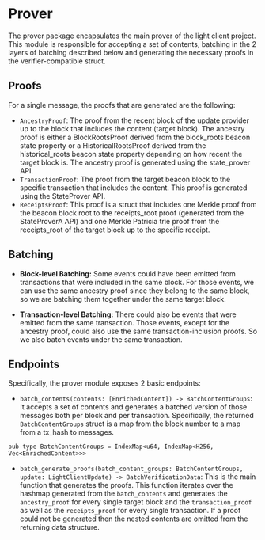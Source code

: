 # Prover

The prover package encapsulates the main prover of the light client project.
This module is responsible for accepting a set of contents, batching in the 2
layers of batching described below and generating the necessary proofs in the
verifier-compatible struct.

## Proofs

For a single message, the proofs that are generated are the following:

* `AncestryProof`: The proof from the recent block of the update provider up to
  the block that includes the content (target block). The ancestry proof is
  either a BlockRootsProof derived from the block_roots beacon state property or
  a HistoricalRootsProof derived from the historical_roots beacon state property
  depending on how recent the target block is. The ancestry proof is generated
  using the state_prover API.
* `TransactionProof`: The proof from the target beacon block to the specific
  transaction that includes the content. This proof is generated using the
  StateProver API.
* `ReceiptsProof`: This proof is a struct that includes one Merkle proof from
  the beacon block root to the receipts_root proof (generated from the
  StateProverA API) and one Merkle Patricia trie proof from the receipts_root of
  the target block up to the specific receipt.

## Batching

- **Block-level Batching:** Some events could have been emitted from
transactions that were included in the same block. For those events, we can use
the same ancestry proof since they belong to the same block, so we are batching
them together under the same target block.

- **Transaction-level Batching:** There could also be events that were emitted
from the same transaction. Those events, except for the ancestry proof, could
also use the same transaction-inclusion proofs. So we also batch events under
the same transaction.

## Endpoints

Specifically, the prover module exposes 2 basic endpoints:

- `batch_contents(contents: [EnrichedContent]) -> BatchContentGroups`: It
accepts a set of contents and generates a batched version of those messages both
per block and per transaction. Specifically, the
returned `BatchContentGroups` struct is a map from the block number to a map from a tx_hash to messages.

```
pub type BatchContentGroups = IndexMap<u64, IndexMap<H256, Vec<EnrichedContent>>>
```

- `batch_generate_proofs(batch_content_groups: BatchContentGroups, update: LightClientUpdate) -> BatchVerificationData`: 
This is the main function that generates the proofs. This function iterates over
the hashmap generated from the `batch_contents` and generates the
`ancestry_proof` for every single target block and the `transaction_proof` as
well as the `receipts_proof` for every single transaction. If a proof could not
be generated then the nested contents are omitted from the returning data
structure.